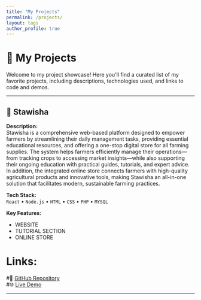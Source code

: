 ```yaml
---
title: "My Projects"
permalink: /projects/
layout: tags
author_profile: true
---
```

# 🚀 My Projects

Welcome to my project showcase! Here you'll find a curated list of my favorite projects, including descriptions, technologies used, and links to code and demos.

---

## 📱 Stawisha
**Description:**  
Stawisha is a comprehensive web-based platform designed to empower farmers by streamlining their daily management tasks, providing essential educational resources, and offering a one-stop digital store for all farming supplies. The system helps farmers efficiently manage their operations—from tracking crops to accessing market insights—while also supporting their ongoing education with practical guides, tutorials, and expert advice. In addition, the integrated online store connects farmers with high-quality agricultural products and innovative tools, making Stawisha an all-in-one solution that facilitates modern, sustainable farming practices.

**Tech Stack:**  
`React` • `Node.js` • `HTML` • `CSS` • `PHP` • `MYSQL`

**Key Features:**
- WEBSITE
- TUTORIAL SECTION
- ONLINE STORE

# **Links:**  
#🔗 [GitHub Repository](https://github.com/your-username/project1)  
#🌐 [Live Demo](https://project1-demo.com)

---
